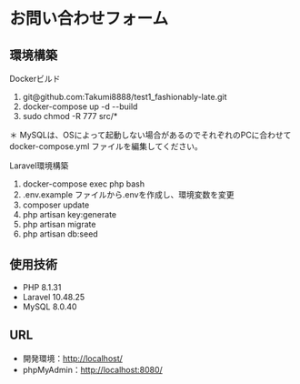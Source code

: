 <h1>お問い合わせフォーム</h1>

<h2>環境構築</h2>

<p>Dockerビルド</p>
<ol>
  <li>git@github.com:Takumi8888/test1_fashionably-late.git</li>
  <li>docker-compose up -d --build</li>
  <li>sudo chmod -R 777 src/*</li>
</ol>
<p>＊ MySQLは、OSによって起動しない場合があるのでそれぞれのPCに合わせて docker-compose.yml ファイルを編集してください。</p>

<p>Laravel環境構築</p>
<ol>
  <li>docker-compose exec php bash</li>
  <li>.env.example ファイルから.envを作成し、環境変数を変更</li>
  <li>composer update</li>
  <li>php artisan key:generate</li>
  <li>php artisan migrate</li>
  <li>php artisan db:seed</li>
</ol>

<h2>使用技術</h2>
<ul>
  <li>PHP 8.1.31</li>
  <li>Laravel 10.48.25</li>
  <li>MySQL 8.0.40</li>
</ul>

<h2>URL</h2>
<ul>
  <li>開発環境：<a href="">http://localhost/</a></li>
  <li>phpMyAdmin：<a href="">http://localhost:8080/</a></li>
</ul>
